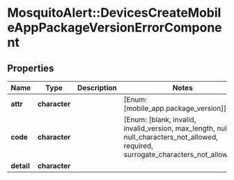 # MosquitoAlert::DevicesCreateMobileAppPackageVersionErrorComponent


## Properties
Name | Type | Description | Notes
------------ | ------------- | ------------- | -------------
**attr** | **character** |  | [Enum: [mobile_app.package_version]] 
**code** | **character** |  | [Enum: [blank, invalid, invalid_version, max_length, null, null_characters_not_allowed, required, surrogate_characters_not_allowed]] 
**detail** | **character** |  | 



